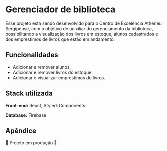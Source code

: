 
# Gerenciador de biblioteca
Esse projeto está sendo desenvolvido para o Centro de
Excelência Atheneu Sergipense, com o objetivo de aulxiliar
do gerenciamento da biblioteca, possibilitando a visualização
dos livros em estoque, alunos cadastrados e  dos emprestimos
de livros que estão em andamento.
## Funcionalidades

- Adicionar e remover alunos.
- Adicionar e remover livros do estoque.
- Adicionar e visualizar emprestimos de livros.



## Stack utilizada

**Front-end:** React, Styled-Components

**Database:** Firebase



    
## Apêndice

🚧 Projeto em produção 🚧
